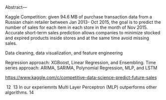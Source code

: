 Abstract— 

Kaggle Competition: given 94.6 MB of purchase transaction data from a Russian chain retailer between Jan 2013- Oct 2015, the goal is to predict the number of sales for each item in each store in the month of Nov 2015. Accurate short-term sales prediction allows companies to minimize stocked and expired products inside stores and at the same time avoid missing sales. 

Data cleaning, data visualization, and feature engineering

Regression approach: XGBoost, Linear Regression, and Ensembling. 
Time series approach: ARIMA, SARIMA, Polynomial Regression, MLP, and LSTM

 https://www.kaggle.com/c/competitive-data-science-predict-future-sales


​
12
​
13
In our experiemnts Multi Layer Perceptron (MLP) outperforms other algorithms. 
14
